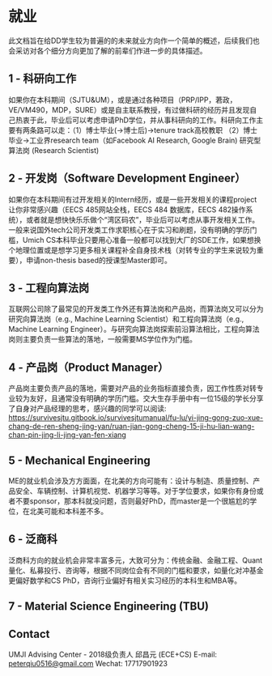 # 就业

此文档旨在给DD学生较为普遍的的未来就业方向作一个简单的概述，后续我们也会采访对各个细分方向更加了解的前辈们作进一步的具体描述。

## 1 - 科研向工作
如果你在本科期间（SJTU&UM），或是通过各种项目（PRP/IPP，莙政，VE/VM490，MDP，SURE）或是自主联系教授，有过做科研的经历并且发现自己热衷于此，毕业后可以考虑申请PhD学位，并从事科研向的工作。科研向工作主要有两条路可以走：（1）博士毕业(->博士后)->tenure track高校教职 （2）博士毕业->工业界research team（如Facebook AI Research, Google Brain) 研究型算法岗 (Research Scientist)

## 2 - 开发岗（Software Development Engineer）
如果你在本科期间有过开发相关的Intern经历，或是一些开发相关的课程project让你非常感兴趣（EECS 485网站全栈，EECS 484 数据库，EECS 482操作系统），或者就是想快快乐乐做个“湾区码农”，毕业后可以考虑从事开发相关工作。一般来说国外tech公司开发类工作求职核心在于实习和刷题，没有明确的学历门槛，Umich CS本科毕业只要用心准备一般都可以找到大厂的SDE工作，如果想换个地理位置或是想学习更多相关课程补全自身技术栈（对转专业的学生来说较为重要），申请non-thesis based的授课型Master即可。

## 3 - 工程向算法岗
互联网公司除了最常见的开发类工作外还有算法岗和产品岗，而算法岗又可以分为研究向算法岗（e.g., Machine Learning Scientist）和工程向算法岗（e.g., Machine Learning Engineer）。与研究向算法岗探索前沿算法相比，工程向算法岗则主要负责一些算法的落地，一般需要MS学位作为门槛。

## 4 - 产品岗（Product Manager）
产品岗主要负责产品的落地，需要对产品的业务指标直接负责，因工作性质对转专业较为友好，且通常没有明确的学历门槛。交大生存手册中有一位15级的学长分享了自身对产品经理的思考，感兴趣的同学可以阅读: https://survivesjtu.gitbook.io/survivesjtumanual/fu-lu/yi-jing-gong-zuo-xue-chang-de-ren-sheng-jing-yan/ruan-jian-gong-cheng-15-ji-hu-lian-wang-chan-pin-jing-li-jing-yan-fen-xiang

## 5 - Mechanical Engineering
ME的就业机会涉及方方面面，在北美的方向可能有：设计与制造、质量控制、产品安全、车辆控制、计算机视觉、机器学习等等。对于学位要求，如果你有身份或者不要sponsor，那本科就没问题，否则最好PhD，而master是一个很尴尬的学位，在北美可能和本科差不多。

## 6 - 泛商科
泛商科方向的就业机会非常丰富多元，大致可分为：传统金融、金融工程、Quant量化、私募投行、咨询等，根据不同岗位会有不同的门槛和要求，如量化对冲基金更偏好数学和CS PhD，咨询行业偏好有相关实习经历的本科生和MBA等。

## 7 - Material Science Engineering (TBU)

## Contact

UMJI Advising Center - 2018级负责人 邱昌元 (ECE+CS) 
E-mail: peterqiu0516@gmail.com 
Wechat: 17717901923
